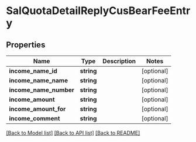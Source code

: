 # SalQuotaDetailReplyCusBearFeeEntry

## Properties
Name | Type | Description | Notes
------------ | ------------- | ------------- | -------------
**income_name_id** | **string** |  | [optional] 
**income_name_name** | **string** |  | [optional] 
**income_name_number** | **string** |  | [optional] 
**income_amount** | **string** |  | [optional] 
**income_amount_for** | **string** |  | [optional] 
**income_comment** | **string** |  | [optional] 

[[Back to Model list]](../README.md#documentation-for-models) [[Back to API list]](../README.md#documentation-for-api-endpoints) [[Back to README]](../README.md)


